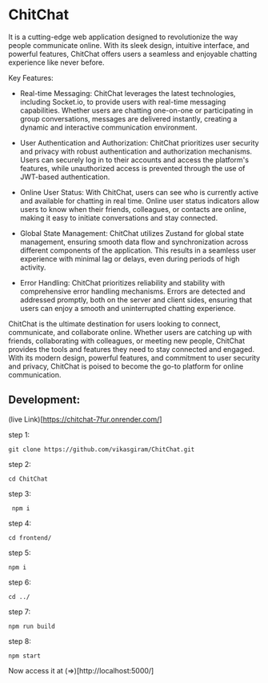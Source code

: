 # ChitChat

It is a cutting-edge web application designed to revolutionize the way people communicate online. With its sleek design, intuitive interface, and powerful features, ChitChat offers users a seamless and enjoyable chatting experience like never before.


Key Features:

- Real-time Messaging: ChitChat leverages the latest technologies, including Socket.io, to provide users with real-time messaging capabilities. Whether users are chatting one-on-one or participating in group conversations, messages are delivered instantly, creating a dynamic and interactive communication environment.

- User Authentication and Authorization: ChitChat prioritizes user security and privacy with robust authentication and authorization mechanisms. Users can securely log in to their accounts and access the platform's features, while unauthorized access is prevented through the use of JWT-based authentication.

- Online User Status: With ChitChat, users can see who is currently active and available for chatting in real time. Online user status indicators allow users to know when their friends, colleagues, or contacts are online, making it easy to initiate conversations and stay connected.

- Global State Management: ChitChat utilizes Zustand for global state management, ensuring smooth data flow and synchronization across different components of the application. This results in a seamless user experience with minimal lag or delays, even during periods of high activity.

- Error Handling: ChitChat prioritizes reliability and stability with comprehensive error handling mechanisms. Errors are detected and addressed promptly, both on the server and client sides, ensuring that users can enjoy a smooth and uninterrupted chatting experience.


ChitChat is the ultimate destination for users looking to connect, communicate, and collaborate online. Whether users are catching up with friends, collaborating with colleagues, or meeting new people, ChitChat provides the tools and features they need to stay connected and engaged. With its modern design, powerful features, and commitment to user security and privacy, ChitChat is poised to become the go-to platform for online communication.


## Development:

(live Link)[https://chitchat-7fur.onrender.com/]

step 1:
```
git clone https://github.com/vikasgiram/ChitChat.git
```
step 2: 
```
cd ChitChat
```
step 3:
```
 npm i
```
step 4:
```
cd frontend/
```
step 5:
```
npm i
```
step 6:
```
cd ../
```
step 7:
```
npm run build
```
step 8:
```
npm start
```

Now access it at (=>)[http://localhost:5000/]